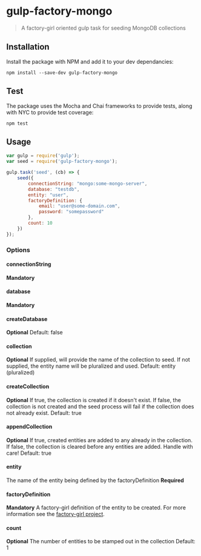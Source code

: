# gulp-factory-mongo
>A factory-girl oriented gulp task for seeding MongoDB collections

## Installation

Install the package with NPM and add it to your dev dependancies:

`npm install --save-dev gulp-factory-mongo`

## Test

The package uses the Mocha and Chai frameworks to provide tests, along with NYC to provide test coverage:

`npm test`

## Usage

```javascript
var gulp = require('gulp');
var seed = require('gulp-factory-mongo');

gulp.task('seed', (cb) => {
    seed({
        connectionString: "mongo:some-mongo-server",
        database: "testdb",
        entity: "user",
        factoryDefinition: {
            email: "user@some-domain.com",
            password: "somepassword"
        },
        count: 10
    })
});
```
### Options 

#### connectionString
**Mandatory**

#### database
**Mandatory**

#### createDatabase
**Optional**
Default: false

#### collection
**Optional**
If supplied, will provide the name of the collection to seed. If not supplied, the entity name will be pluralized and used.
Default: entity (pluralized)

#### createCollection
**Optional**
If true, the collection is created if it doesn't exist. If false, the collection is not created and the seed process will fail if the collection does not already exist.
Default: true

#### appendCollection
**Optional**
If true, created entities are added to any already in the collection. If false, the collection is cleared before any entities are added. Handle with care!
Default: true

#### entity
The name of the entity being defined by the factoryDefinition
**Required**

#### factoryDefinition
**Mandatory**
A factory-girl definition of the entity to be created. For more information see the [factory-girl project](https://github.com/aexmachina/factory-girl).

#### count
**Optional**
The number of entities to be stamped out in the collection
Default: 1


